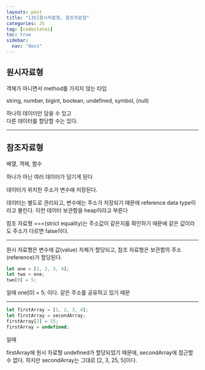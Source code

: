 ```yaml
---
layouts: post
title: "[JS]원시자료형, 참조자료형"
categories: JS
tag: [codestates]
toc: true
sidebar:
  nav: "docs"
---
```


## 원시자료형

객체가 아니면서 method를 가지지 않는 타입

string, number, bigint, boolean, undefined, symbol, (null)

하나의 데이터만 담을 수 있고<br/>
다른 데이터를 할당할 수는 있다.

---

## 참조자료형

배열, 객체, 함수

하나가 아닌 여러 데이터가 담기게 된다

데이터가 위치한 주소가 변수에 저장된다.

데이터는 별도로 관리되고, 변수에는 주소가 저장되기 때문에 reference data type이라고 불린다. 이런 데이터 보관함을 heap이라고 부른다

참조 자료형 ===(strict equality)는 주소값이 같은지를 확인하기 때문에 같은 값이라도 주소가 다르면 false이다.

---

원시 자료형은 변수에 값(value) 자체가 할당되고, 참조 자료형은 보관함의 주소(reference)가 할당된다.

```js
let one = [1, 2, 3, 4];
let two = one;
two[0] = 5;
```

일때 one[0] = 5; 이다.
같은 주소를 공유하고 있기 때문

---

```js
let firstArray = [1, 2, 3, 4];
let firstArray = secondArray;
firstArray[2] = 25;
firstArray = undefined;
```

일때

firstArray에 원시 자료형 undefined가 할당되었기 때문에, secondArray에 접근할 수 없다. 하지만 secondArray는 그대로 [2, 3, 25, 5]이다.
